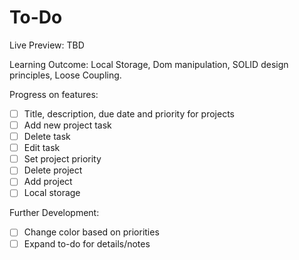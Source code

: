 # To-Do

Live Preview: TBD

Learning Outcome: Local Storage, Dom manipulation, SOLID design principles, Loose Coupling.

Progress on features:
- [ ] Title, description, due date and priority for projects
- [ ] Add new project task
- [ ] Delete task
- [ ] Edit task
- [ ] Set project priority
- [ ] Delete project
- [ ] Add project
- [ ] Local storage

Further Development:
- [ ] Change color based on priorities 
- [ ] Expand to-do for details/notes
